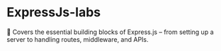 # ExpressJs-labs
🚀 Covers the essential building blocks of Express.js – from setting up a server to handling routes, middleware, and APIs.
